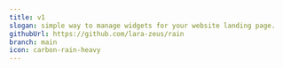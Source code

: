```yaml
---
title: v1
slogan: simple way to manage widgets for your website landing page.
githubUrl: https://github.com/lara-zeus/rain
branch: main
icon: carbon-rain-heavy
---
```

